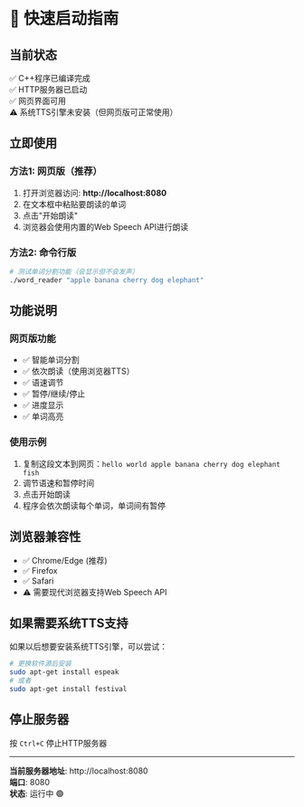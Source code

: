 # 🚀 快速启动指南

## 当前状态
✅ C++程序已编译完成  
✅ HTTP服务器已启动  
✅ 网页界面可用  
⚠️ 系统TTS引擎未安装（但网页版可正常使用）

## 立即使用

### 方法1: 网页版（推荐）
1. 打开浏览器访问: **http://localhost:8080**
2. 在文本框中粘贴要朗读的单词
3. 点击"开始朗读"
4. 浏览器会使用内置的Web Speech API进行朗读

### 方法2: 命令行版
```bash
# 测试单词分割功能（会显示但不会发声）
./word_reader "apple banana cherry dog elephant"
```

## 功能说明

### 网页版功能
- ✅ 智能单词分割
- ✅ 依次朗读（使用浏览器TTS）
- ✅ 语速调节
- ✅ 暂停/继续/停止
- ✅ 进度显示
- ✅ 单词高亮

### 使用示例
1. 复制这段文本到网页：`hello world apple banana cherry dog elephant fish`
2. 调节语速和暂停时间
3. 点击开始朗读
4. 程序会依次朗读每个单词，单词间有暂停

## 浏览器兼容性
- ✅ Chrome/Edge (推荐)
- ✅ Firefox  
- ✅ Safari
- ⚠️ 需要现代浏览器支持Web Speech API

## 如果需要系统TTS支持
如果以后想要安装系统TTS引擎，可以尝试：
```bash
# 更换软件源后安装
sudo apt-get install espeak
# 或者
sudo apt-get install festival
```

## 停止服务器
按 `Ctrl+C` 停止HTTP服务器

---
**当前服务器地址**: http://localhost:8080  
**端口**: 8080  
**状态**: 运行中 🟢


